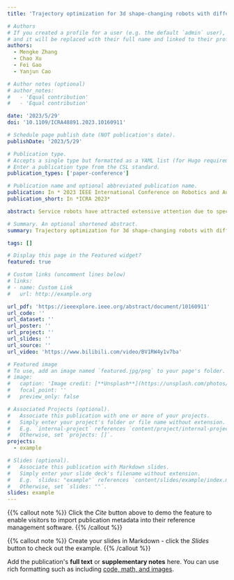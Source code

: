 ```yaml
---
title: 'Trajectory optimization for 3d shape-changing robots with differential mobile base'

# Authors
# If you created a profile for a user (e.g. the default `admin` user), write the username (folder name) here
# and it will be replaced with their full name and linked to their profile.
authors:
  - Mengke Zhang
  - Chao Xu
  - Fei Gao
  - Yanjun Cao

# Author notes (optional)
# author_notes:
#   - 'Equal contribution'
#   - 'Equal contribution'

date: '2023/5/29'
doi: '10.1109/ICRA48891.2023.10160911'

# Schedule page publish date (NOT publication's date).
publishDate: '2023/5/29'

# Publication type.
# Accepts a single type but formatted as a YAML list (for Hugo requirements).
# Enter a publication type from the CSL standard.
publication_types: ['paper-conference']

# Publication name and optional abbreviated publication name.
publication: In * 2023 IEEE International Conference on Robotics and Automation (ICRA)*
publication_short: In *ICRA 2023*

abstract: Service robots have attracted extensive attention due to specially designed functions, such as mobile manipulators or robots with extra structures. For robots that have changing shapes, autonomous navigation in the real world presents new challenges. In this paper, we propose a trajectory optimization method for differential-drive mobile robots with controllable changing shapes in dense 3D environments. We model the whole-body trajectory as a polynomial trajectory that satisfies the nonholonomic dynamics of the base and dynamics of the extra joints. These constraints are converted into soft constraints, and an activation function for dense sampling is applied to avoid nonlinear mutations. In addition, we guarantee the safety of full shape by limiting the system's distance from obstacles. To comprehensively simulate a large extent of height and width changes, we designed a novel Shape-Changing Robot with a Differential Base (SCR-DB). Our global trajectory optimization gives a smooth and collision-free trajectory for SCR-DB at a low computational cost. We present vast simulations and real-world experiments to validate our performance, including coupled whole-body and independent differential-driven vehicle motion planning.

# Summary. An optional shortened abstract.
summary: Trajectory optimization for 3d shape-changing robots with differential mobile base

tags: []

# Display this page in the Featured widget?
featured: true

# Custom links (uncomment lines below)
# links:
# - name: Custom Link
#   url: http://example.org

url_pdf: 'https://ieeexplore.ieee.org/abstract/document/10160911'
url_code: ''
url_dataset: ''
url_poster: ''
url_project: ''
url_slides: ''
url_source: ''
url_video: 'https://www.bilibili.com/video/BV1RW4y1v7ba'

# Featured image
# To use, add an image named `featured.jpg/png` to your page's folder.
# image:
#   caption: 'Image credit: [**Unsplash**](https://unsplash.com/photos/pLCdAaMFLTE)'
#   focal_point: ''
#   preview_only: false

# Associated Projects (optional).
#   Associate this publication with one or more of your projects.
#   Simply enter your project's folder or file name without extension.
#   E.g. `internal-project` references `content/project/internal-project/index.md`.
#   Otherwise, set `projects: []`.
projects:
  - example

# Slides (optional).
#   Associate this publication with Markdown slides.
#   Simply enter your slide deck's filename without extension.
#   E.g. `slides: "example"` references `content/slides/example/index.md`.
#   Otherwise, set `slides: ""`.
slides: example
---
```


{{% callout note %}}
Click the _Cite_ button above to demo the feature to enable visitors to import publication metadata into their reference management software.
{{% /callout %}}

{{% callout note %}}
Create your slides in Markdown - click the _Slides_ button to check out the example.
{{% /callout %}}

Add the publication's **full text** or **supplementary notes** here. You can use rich formatting such as including [code, math, and images](https://docs.hugoblox.com/content/writing-markdown-latex/).
